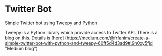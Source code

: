 # Twitter Bot
Simple Twitter bot using Tweepy and Python

Tweepy is a Python library which provide access to Twitter API.
There is a blog on this. Details is [here] (https://medium.com/@frfahim/create-a-simple-twitter-bot-with-python-and-tweepy-60ff5d4d3ad9#.9n0xy5fjd "Medium blog")

